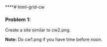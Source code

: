 ****# html-grid-cw

### Problem 1:
Create a site similar to cw2.png.

<strong>Note:</strong> Do cw1.png if you have time before noon.
